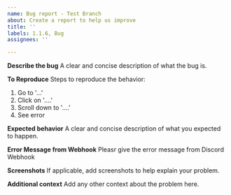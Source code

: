 ```yaml
---
name: Bug report - Test Branch
about: Create a report to help us improve
title: ''
labels: 1.1.6, Bug
assignees: ''

---
```


**Describe the bug**
A clear and concise description of what the bug is.

**To Reproduce**
Steps to reproduce the behavior:
1. Go to '...'
2. Click on '....'
3. Scroll down to '....'
4. See error

**Expected behavior**
A clear and concise description of what you expected to happen.

**Error Message from Webhook**
Pleasr give the error message from Discord Webhook

**Screenshots**
If applicable, add screenshots to help explain your problem.

**Additional context**
Add any other context about the problem here.
